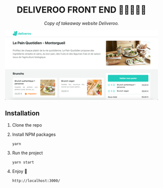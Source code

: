 <h1 align="center">DELIVEROO FRONT END 🍔🍟🍕🧁🍩</h1>

<p align="center" style="font-style: italic">Copy of takeaway website Deliveroo.</p>

![Screenshot](screenshot.png)
<br/>
<!--<p align="center"><a href="https://deliveroooooooo.netlify.app/">See the project</a></p>-->

## Installation

1. Clone the repo

2. Install NPM packages

   ```sh
   yarn
   ```

3. Run the project

   ```JS
   yarn start
   ```

4. Enjoy 🎇
   ```JS
   http://localhost:3000/
   ```
